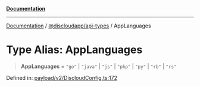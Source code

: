 [**Documentation**](../../../README.md)

***

[Documentation](../../../packages.md) / [@discloudapp/api-types](../README.md) / AppLanguages

# Type Alias: AppLanguages

> **AppLanguages** = `"go"` \| `"java"` \| `"js"` \| `"php"` \| `"py"` \| `"rb"` \| `"rs"`

Defined in: [payload/v2/DiscloudConfig.ts:172](https://github.com/discloud/discloud.app/blob/5b4e3fe9c701f0b4f5ffa4246f463403d1e47fa1/packages/api-types/payload/v2/DiscloudConfig.ts#L172)
